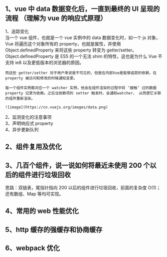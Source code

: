 ## 1、vue 中 data 数据变化后，一直到最终的 UI 呈现的流程 （理解为 vue 的响应式原理）

1、追踪变化<br>
当一个 vue 组件，也就是一个 vue 实例中的 data 数据变化时，如一个 js 对象，Vue 将遍历这个对象所有的 property，也就是属性，并使用 Object.definedProperty 来将这些 property 转变为 getter/setter。Object.definedProperty 是 ES5 的一个无法 shim 的特性，这也是为什么 Vue 不支持 ie8 以及更低版本的浏览器的原因。

    而这些 getter/setter 对于用户来说是不可见的，但是在内部Vue是能够追踪的依赖，在 property 被访问和修改的时候通知变更。

    每一个组件实例都对应一个 watcher 实例，他会在组件渲染的过程中将 ‘接触’ 过的数据 property 记录为依赖。之后当依赖项的 setter 触发时，会通知watcher， 从而使它关联的组件重新渲染。

    ![image](https://cn.vuejs.org/images/data.png)

2、监测变化的注意事项<br>
3、声明响应式 property<br>
4、异步更新队列<br>

## 2、组件复用及优化

## 3、几百个组件，说一说如何将最近未使用 200 个以后的组件进行垃圾回收

思路：双链表，尾指针指向 200 以后的组件进行垃圾回收，前面的复杂度 O(1)；还有数组、Map 等均可实现。

## 4、常用的 web 性能优化

## 5、http 缓存的强缓存和协商缓存

## 6、webpack 优化
